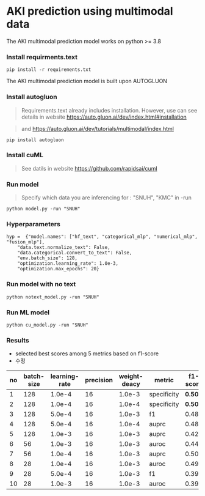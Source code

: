 # AKI prediction using multimodal data

The AKI multimodal prediction model works on python >= 3.8

### Install requirments.text
```
pip install -r requirements.txt
```


The AKI multimodal prediction model is built upon AUTOGLUON

### Install autogluon
> Requirements.text already includes installation. However, use can see details in website https://auto.gluon.ai/dev/index.html#installation

> and https://auto.gluon.ai/dev/tutorials/multimodal/index.html
```
pip install autogluon 
```
### Install cuML
> See datils in website https://github.com/rapidsai/cuml

### Run model
> Specify which data you are inferencing for : "SNUH", "KMC"  in -run


```
python model.py -run "SNUH"
```

### Hyperparameters
```
hyp =  {"model.names": ["hf_text", "categorical_mlp", "numerical_mlp", "fusion_mlp"],
    "data.text.normalize_text": False,
    "data.categorical.convert_to_text": False,    
    "env.batch_size": 128,
    "optimization.learning_rate": 1.0e-3,
    "optimization.max_epochs": 20}
```

### Run model with no text
```
python notext_model.py -run "SNUH" 
```

### Run ML model 
```
python cu_model.py -run "SNUH" 
```


### Results 
- selected best scores among 5 metrics based on f1-score
- 수정

|no|batch-size|learning-rate|precision|weight-deacy|metric|f1-score|AUROC|AUPRC|
|------|---|---|--|--|--|--|--|--|
|1|128|1.0e-4|16|1.0e-3|specificity|**0.507**|0.905|**0.501**|
|2|128|1.0e-4|16|1.0e-4|specificity|**0.509**|0.902|**0.498**|
|3|128|5.0e-4|16|1.0e-3|f1|0.489|0.891|0.456|
|4|128|5.0e-4|16|1.0e-4|auprc|0.480|0.891|0.406|
|5|128|1.0e-3|16|1.0e-3|auprc|0.426|0.866|0.328|
|6|56|1.0e-3|16|1.0e-3|auroc|0.440|0.890|0.429|
|7|56|1.0e-4|16|1.0e-3|auprc|0.507|0.902|0.495|
|8|28|1.0e-4|16|1.0e-3|auroc|0.499|0.896|0.447|
|9|28|5.0e-4|16|1.0e-3|f1|0.398|0.882|0.342|
|10|28|1.0e-3|16|1.0e-3|auroc|0.392|0.883|0.326|

